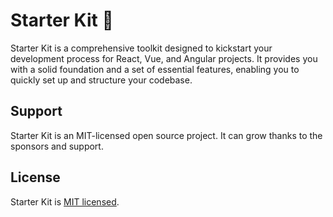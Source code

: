 # Starter Kit 🚀

Starter Kit is a comprehensive toolkit designed to kickstart your development process for React, Vue, and Angular projects. It provides you with a solid foundation and a set of essential features, enabling you to quickly set up and structure your codebase.

## Support

Starter Kit is an MIT-licensed open source project. It can grow thanks to the sponsors and support.

## License

Starter Kit is [MIT licensed](LICENSE).
